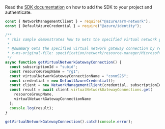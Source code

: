 Read the [SDK documentation](https://github.com/Azure/azure-sdk-for-js/blob/%40azure%2Farm-network_28.0.0/sdk/network/arm-network/README.md) on how to add the SDK to your project and authenticate.

```javascript
const { NetworkManagementClient } = require("@azure/arm-network");
const { DefaultAzureCredential } = require("@azure/identity");

/**
 * This sample demonstrates how to Gets the specified virtual network gateway connection by resource group.
 *
 * @summary Gets the specified virtual network gateway connection by resource group.
 * x-ms-original-file: specification/network/resource-manager/Microsoft.Network/stable/2021-08-01/examples/VirtualNetworkGatewayConnectionGet.json
 */
async function getVirtualNetworkGatewayConnection() {
  const subscriptionId = "subid";
  const resourceGroupName = "rg1";
  const virtualNetworkGatewayConnectionName = "connS2S";
  const credential = new DefaultAzureCredential();
  const client = new NetworkManagementClient(credential, subscriptionId);
  const result = await client.virtualNetworkGatewayConnections.get(
    resourceGroupName,
    virtualNetworkGatewayConnectionName
  );
  console.log(result);
}

getVirtualNetworkGatewayConnection().catch(console.error);
```

